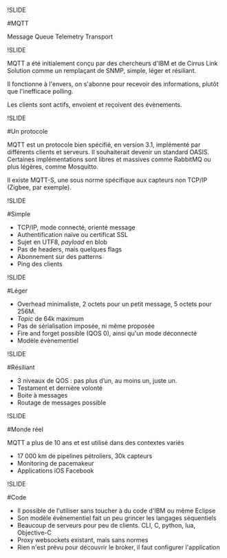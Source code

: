 !SLIDE

#MQTT

Message Queue Telemetry Transport

!SLIDE

MQTT a été initialement conçu par des chercheurs d'IBM et de Cirrus Link Solution comme un remplaçant de SNMP, simple, léger et résiliant.

Il fonctionne à l'envers, on s'abonne pour recevoir des informations, plutôt que l'inefficace polling.

Les clients sont actifs, envoient et reçoivent des évènements.

!SLIDE

#Un protocole

MQTT est un protocole bien spécifié, en version 3.1, implémenté par différents clients et serveurs. Il souhaiterait devenir un standard OASIS.
Certaines implémentations sont libres et massives comme RabbitMQ ou plus légères, comme Mosquitto.

Il existe MQTT-S, une sous norme spécifique aux capteurs non TCP/IP (Zigbee, par exemple).

!SLIDE

#Simple

* TCP/IP, mode connecté, orienté message
* Authentification naïve ou certificat SSL
* Sujet en UTF8, _payload_ en blob
* Pas de headers, mais quelques flags
* Abonnement sur des patterns
* Ping des clients

!SLIDE

#Léger

* Overhead minimaliste, 2 octets pour un petit message, 5 octets pour 256M.
* _Topic_ de 64k maximum
* Pas de sérialisation imposée, ni même proposée
* Fire and forget possible (QOS 0), ainsi qu'un mode déconnecté
* Modèle évènementiel

!SLIDE

#Résiliant

* 3 niveaux de QOS : pas plus d’un, au moins un, juste un.
* Testament et dernière volonté
* Boite à messages
* Routage de messages possible

!SLIDE

#Monde réel

MQTT a plus de 10 ans et est utilisé dans des contextes variés

* 17 000 km de pipelines pétroliers, 30k capteurs
* Monitoring de pacemakeur
* Applications iOS Facebook

!SLIDE

#Code

* Il possible de l'utiliser sans toucher à du code d'IBM ou même Eclipse
* Son modèle évènementiel fait un peu grincer les langages séquentiels
* Beaucoup de serveurs pour peu de clients. CLI, C, python, lua, Objective-C
* Proxy websockets existant, mais sans normes
* Rien n'est prévu pour découvrir le broker, il faut configurer l'application